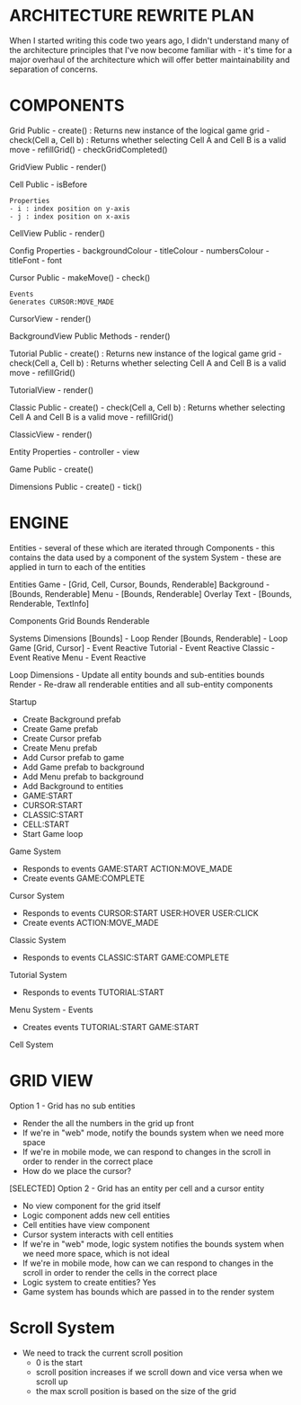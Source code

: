 ARCHITECTURE REWRITE PLAN
=========================

When I started writing this code two years ago, I didn't understand many of the architecture principles that I've now become familiar with - it's time for a major overhaul of the architecture which will offer better maintainability and separation of concerns.

COMPONENTS
==========

Grid
	Public
	- create() : Returns new instance of the logical game grid
	- check(Cell a, Cell b) : Returns whether selecting Cell A and Cell B is a valid move
	- refillGrid()
	- checkGridCompleted() 

GridView
	Public
	- render()

Cell
	Public
	- isBefore

	Properties
	- i : index position on y-axis
	- j : index position on x-axis

CellView
	Public 
	- render()	

Config
	Properties
	- backgroundColour
	- titleColour
	- numbersColour
	- titleFont
    - font

Cursor
	Public
	- makeMove()
	- check() 

	Events
	Generates CURSOR:MOVE_MADE

CursorView
	- render()

BackgroundView
	Public Methods
	- render()

Tutorial
	Public
	- create() : Returns new instance of the logical game grid
	- check(Cell a, Cell b) : Returns whether selecting Cell A and Cell B is a valid move
	- refillGrid()

TutorialView
	- render()

Classic
	Public
	- create()
	- check(Cell a, Cell b) : Returns whether selecting Cell A and Cell B is a valid move
	- refillGrid()

ClassicView
	- render()

Entity
	Properties
	- controller
	- view

Game
	Public
	- create()

Dimensions
	Public
	- create()
	- tick()

ENGINE
======

Entities - several of these which are iterated through
Components - this contains the data used by a component of the system
System - these are applied in turn to each of the entities

Entities
Game - [Grid, Cell, Cursor, Bounds, Renderable] 
Background - [Bounds, Renderable]
Menu - [Bounds, Renderable]
Overlay Text  - [Bounds, Renderable, TextInfo]

Components
Grid
Bounds
Renderable

Systems
Dimensions [Bounds] - Loop
Render [Bounds, Renderable] - Loop
Game [Grid, Cursor] - Event Reactive
Tutorial - Event Reactive
Classic - Event Reative
Menu - Event Reactive

Loop
Dimensions - Update all entity bounds and sub-entities bounds
Render - Re-draw all renderable entities and all sub-entity components

Startup
- Create Background prefab 
- Create Game prefab 
- Create Cursor prefab
- Create Menu prefab
- Add Cursor prefab to game
- Add Game prefab to background
- Add Menu prefab to background
- Add Background to entities
- GAME:START
- CURSOR:START
- CLASSIC:START
- CELL:START
- Start Game loop

Game System 
- Responds to events
GAME:START
ACTION:MOVE_MADE
- Create events
GAME:COMPLETE

Cursor System 
- Responds to events
CURSOR:START
USER:HOVER
USER:CLICK
- Create events
ACTION:MOVE_MADE

Classic System 
- Responds to events
CLASSIC:START
GAME:COMPLETE

Tutorial System
- Responds to events
TUTORIAL:START

Menu System - Events
- Creates events 
TUTORIAL:START
GAME:START

Cell System

GRID VIEW
=========

Option 1 - Grid has no sub entities
- Render the all the numbers in the grid up front
- If we're in "web" mode, notify the bounds system when we need 
  more space
- If we're in mobile mode, we can respond to changes in the scroll in order to render in the correct place
- How do we place the cursor?

[SELECTED] Option 2 - Grid has an entity per cell and a cursor entity
- No view component for the grid itself
- Logic component adds new cell entities
- Cell entities have view component
- Cursor system interacts with cell entities
- If we're in "web" mode, logic system notifies the bounds system when we need more space, which is not ideal
- If we're in mobile mode, how can we can respond to changes in the scroll in order to render the cells in the correct place
- Logic system to create entities? Yes
- Game system has bounds which are passed in to the render system

Scroll System
=============
- We need to track the current scroll position
	- 0 is the start
	- scroll position increases if we scroll down and vice versa when we scroll up
	- the max scroll position is based on the size of the grid




